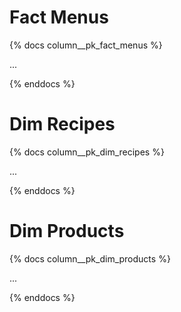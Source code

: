 # Fact Menus
{% docs column__pk_fact_menus %}

...

{% enddocs %}

# Dim Recipes
{% docs column__pk_dim_recipes %}

...

{% enddocs %}

# Dim Products
{% docs column__pk_dim_products %}

...

{% enddocs %}